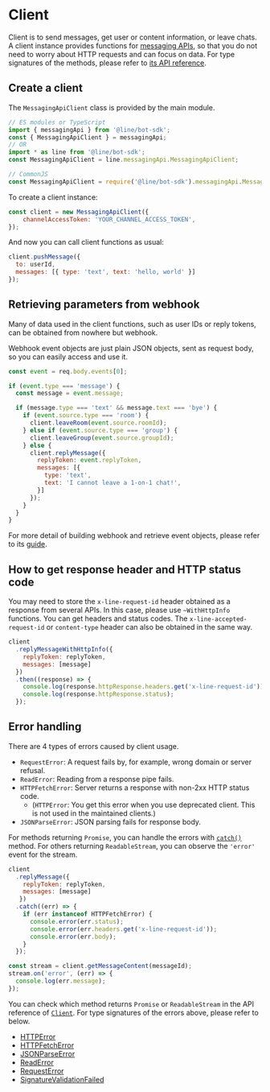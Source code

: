 # Client

Client is to send messages, get user or content information, or leave chats.
A client instance provides functions for [messaging APIs](https://developers.line.biz/en/reference/messaging-api/),
so that you do not need to worry about HTTP requests and can focus on data.
For type signatures of the methods, please refer to [its API reference](../apidocs/globals.md).

## Create a client

The `MessagingApiClient` class is provided by the main module.

``` js
// ES modules or TypeScript
import { messagingApi } from '@line/bot-sdk';
const { MessagingApiClient } = messagingApi;
// OR
import * as line from '@line/bot-sdk';
const MessagingApiClient = line.messagingApi.MessagingApiClient;

// CommonJS
const MessagingApiClient = require('@line/bot-sdk').messagingApi.MessagingApiClient;
```

To create a client instance:

```js
const client = new MessagingApiClient({
    channelAccessToken: 'YOUR_CHANNEL_ACCESS_TOKEN',
});
```

And now you can call client functions as usual:

``` js
client.pushMessage({
  to: userId,
  messages: [{ type: 'text', text: 'hello, world' }]
});
```

## Retrieving parameters from webhook

Many of data used in the client functions, such as user IDs or reply tokens, can
be obtained from nowhere but webhook.

Webhook event objects are just plain JSON objects, sent as request body, so you
can easily access and use it.

``` js
const event = req.body.events[0];

if (event.type === 'message') {
  const message = event.message;

  if (message.type === 'text' && message.text === 'bye') {
    if (event.source.type === 'room') {
      client.leaveRoom(event.source.roomId);
    } else if (event.source.type === 'group') {
      client.leaveGroup(event.source.groupId);
    } else {
      client.replyMessage({
        replyToken: event.replyToken,
        messages: [{
          type: 'text',
          text: 'I cannot leave a 1-on-1 chat!',
        }]
      });
    }
  }
}
```

For more detail of building webhook and retrieve event objects, please refer to
its [guide](./webhook.md).

## How to get response header and HTTP status code
You may need to store the ```x-line-request-id``` header obtained as a response from several APIs.
In this case, please use ```~WithHttpInfo``` functions. You can get headers and status codes.
The ```x-line-accepted-request-id``` or ```content-type``` header can also be obtained in the same way.

``` js
client
  .replyMessageWithHttpInfo({
    replyToken: replyToken,
    messages: [message]
  })
  .then((response) => {
    console.log(response.httpResponse.headers.get('x-line-request-id'));
    console.log(response.httpResponse.status);
  });
```

## Error handling

There are 4 types of errors caused by client usage.

- `RequestError`: A request fails by, for example, wrong domain or server
  refusal.
- `ReadError`: Reading from a response pipe fails.
- `HTTPFetchError`: Server returns a response with non-2xx HTTP status code.
  - (`HTTPError`: You get this error when you use deprecated client. This is not used in the maintained clients.)
- `JSONParseError`: JSON parsing fails for response body.

For methods returning `Promise`, you can handle the errors
with [`catch()`](https://developer.mozilla.org/en-US/docs/Web/JavaScript/Reference/Global_Objects/Promise/catch)
method. For others returning `ReadableStream`, you can observe the `'error'`
event for the stream.

``` js
client
  .replyMessage({
    replyToken: replyToken,
    messages: [message]
   })
  .catch((err) => {
    if (err instanceof HTTPFetchError) {
      console.error(err.status);
      console.error(err.headers.get('x-line-request-id'));
      console.error(err.body);
    }
  });

const stream = client.getMessageContent(messageId);
stream.on('error', (err) => {
  console.log(err.message);
});
```

You can check which method returns `Promise` or `ReadableStream` in the API
reference of [`Client`](../apidocs/globals.md). For type signatures of the
errors above, please refer to below.

- [HTTPError](https://line.github.io/line-bot-sdk-nodejs/apidocs/classes/HTTPError.html)
- [HTTPFetchError](https://line.github.io/line-bot-sdk-nodejs/apidocs/classes/HTTPFetchError.html)
- [JSONParseError](https://line.github.io/line-bot-sdk-nodejs/apidocs/classes/JSONParseError.html)
- [ReadError](https://line.github.io/line-bot-sdk-nodejs/apidocs/classes/ReadError.html)
- [RequestError](https://line.github.io/line-bot-sdk-nodejs/apidocs/classes/RequestError.html)
- [SignatureValidationFailed](https://line.github.io/line-bot-sdk-nodejs/apidocs/classes/SignatureValidationFailed.html)
